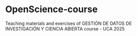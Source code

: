 # OpenScience-course
Teaching materials and exercises of GESTIÓN DE DATOS DE INVESTIGACIÓN Y CIENCIA ABIERTA course - UCA 2025
